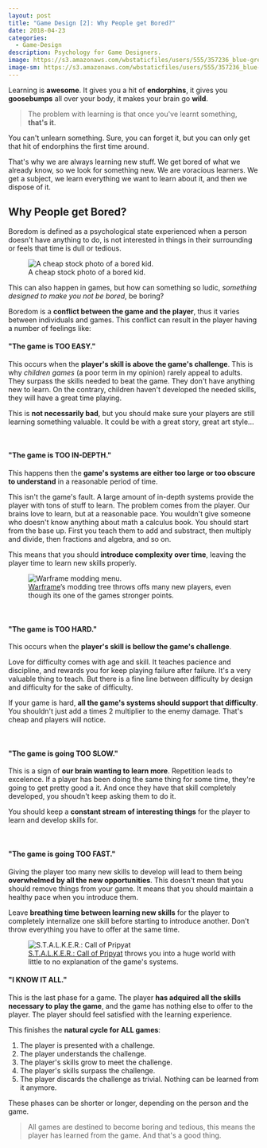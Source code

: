 ```yaml
---
layout: post
title: "Game Design [2]: Why People get Bored?"
date: 2018-04-23
categories:
  - Game-Design
description: Psychology for Game Designers.
image: https://s3.amazonaws.com/wbstaticfiles/users/555/357236_blue-grey-city-sky.jpg
image-sm: https://s3.amazonaws.com/wbstaticfiles/users/555/357236_blue-grey-city-sky.jpg
---
```


Learning is **awesome**. It gives you a hit of **endorphins**, it gives you **goosebumps** all over your body, it makes your brain go **wild**.

> The problem with learning is that once you've learnt something, **that's it**.

You can't unlearn something. Sure, you can forget it, but you can only get that hit of endorphins the first time around.

That's why we are always learning new stuff. We get bored of what we already know, so we look for something new. We are voracious learners. We get a subject, we learn everything we want to learn about it, and then we dispose of it.

## Why People get Bored?

Boredom is defined as a psychological state experienced when a person doesn't have anything to do, is not interested in things in their surrounding or feels that time is dull or tedious.

<figure>
  <img src="http://wp.production.patheos.com/blogs/betweentheshadows/files/2014/11/boring.jpg" alt="A cheap stock photo of a bored kid."/>
  <figcaption>A cheap stock photo of a bored kid.</figcaption>
</figure>

This can also happen in games, but how can something so ludic, *something designed to make you not be bored*, be boring?

Boredom is a **conflict between the game and the player**, thus it varies between individuals and games. This conflict can result in the player having a number of feelings like:

#### "The game is TOO EASY."

This occurs when the **player's skill is above the game's challenge**.
This is why *children games* (a poor term in my opinion) rarely appeal to adults. They surpass the skills needed to beat the game. They don't have anything new to learn. On the contrary, children haven't developed the needed skills, they will have a great time playing.

This is **not necessarily bad**, but you should make sure your players are still learning something valuable. It could be with a great story, great art style...

<br>

#### "The game is TOO IN-DEPTH."

This happens then the **game's systems are either too large or too obscure to understand** in a reasonable period of time.

This isn't the game's fault. A large amount of in-depth systems provide the player with tons of stuff to learn. The problem comes from the player. Our brains love to learn, but at a reasonable pace.
You wouldn't give someone who doesn't know anything about math a calculus book. You should start from the base up. First you teach them to add and substract, then multiply and divide, then fractions and algebra, and so on.

This means that you should **introduce complexity over time**, leaving the player time to learn new skills properly.

<figure>
  <img src="http://www.mobygames.com/images/shots/l/762577-warframe-windows-screenshot-the-modding-menu-you-can-transmute.png" alt="Warframe modding menu."/>
  <figcaption><a href="https://www.warframe.com">Warframe</a>’s modding tree throws offs many new players, even though its one of the games stronger points.</figcaption>
</figure>

<br>

#### "The game is TOO HARD."

This occurs when the **player's skill is bellow the game's challenge**.

Love for difficulty comes with age and skill. It teaches pacience and discipline, and rewards you for keep playing failure after failure. It's a very valuable thing to teach. But there is a fine line between difficulty by design and difficulty for the sake of difficulty.

If your game is hard, **all the game's systems should support that difficulty**. You shouldn't just add a times 2 multiplier to the enemy damage. That's cheap and players will notice.

<br>

#### "The game is going TOO SLOW."

This is a sign of **our brain wanting to learn more**.
Repetition leads to excelence. If a player has been doing the same thing for some time, they're going to get pretty good a it. And once they have that skill completely developed, you shoudn't keep asking them to do it.

You should keep a **constant stream of interesting things** for the player to learn and develop skills for.

<br>

#### "The game is going TOO FAST."

Giving the player too many new skills to develop will lead to them being **overwhelmed by all the new opportunities**.
This doesn't mean that you should remove things from your game. It means that you should maintain a healthy pace when you introduce them.

Leave **breathing time between learning new skills** for the player to completely internalize one skill before starting to introduce another. Don't throw everything you have to offer at the same time.

<figure>
  <img src="https://i.ytimg.com/vi/U8cB8B_jCX8/maxresdefault.jpg" alt="S.T.A.L.K.E.R.: Call of Pripyat"/>
  <figcaption><a href="http://store.steampowered.com/app/41700/STALKER_Call_of_Pripyat/">S.T.A.L.K.E.R.: Call of Pripyat</a> throws you into a huge world with little to no explanation of the game's systems.</figcaption>
</figure>

#### "I KNOW IT ALL."

This is the last phase for a game. The player **has adquired all the skills necessary to play the game**, and the game has nothing else to offer to the player. The player should feel satisfied with the learning experience.

This finishes the **natural cycle for ALL games**:

1. The player is presented with a challenge.
2. The player understands the challenge.
3. The player's skills grow to meet the challenge.
4. The player's skills surpass the challenge.
5. The player discards the challenge as trivial. Nothing can be learned from it anymore.

These phases can be shorter or longer, depending on the person and the game.

> All games are destined to become boring and tedious, this means the player has learned from the game. And that's a good thing.
